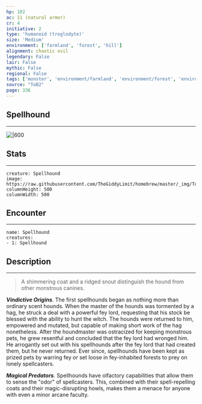 ```yaml
---
hp: 102
ac: 11 (natural armor)
cr: 4
initiative: 2
type: 'humanoid (troglodyte)'    
size: 'Medium'
environment: ['farmland', 'forest', 'hill']
alignment: chaotic evil
legendary: False
lair: False
mythic: False
regional: False
tags: ['monster', 'environment/farmland', 'environment/forest', 'environment/hill']
source: "ToB2"
page: 336
---
```


## Spellhound
---

![|600](https://raw.githubusercontent.com/TheGiddyLimit/homebrew/master/_img/ToB2/creature/Spellhound.webp)

## Stats
---

```statblock
creature: Spellhound
image: https://raw.githubusercontent.com/TheGiddyLimit/homebrew/master/_img/ToB2/creature/token/Spellhound%20%28Token%29.png
columnHeight: 500
columnWidth: 500
```

## Encounter
---

```encounter-table
name: Spellhound
creatures:
- 1: Spellhound
```

## Description
---
>A shimmering coat and a ridged snout distinguish the hound from other monstrous canines.

**_Vindictive Origins_**. The first spellhounds began as nothing more than ordinary scent hounds. When the master of the hounds was tormented by a hag, he struck a deal with a powerful fey lord, requesting that his stock be blessed with the ability to hunt the witch. The hounds were returned to him, empowered and mutated, but capable of making short work of the hag nonetheless. After the houndmaster was ostracized for keeping monstrous pets, he grew resentful and concluded that the fey lord had wronged him. He arrogantly set out with his spellhounds after the fey lord that had created them, but he never returned. Ever since, spellhounds have been kept as prized pets by warring fey or set loose in fey-inhabited forests to prey on lonely spellcasters.

**_Magical Predators_**. Spellhounds have olfactory capabilities that allow them to sense the "odor" of spellcasters. This, combined with their spell-repelling coats and their magic-disrupting howls, makes them a menace for anyone with even a minor arcane faculty.






